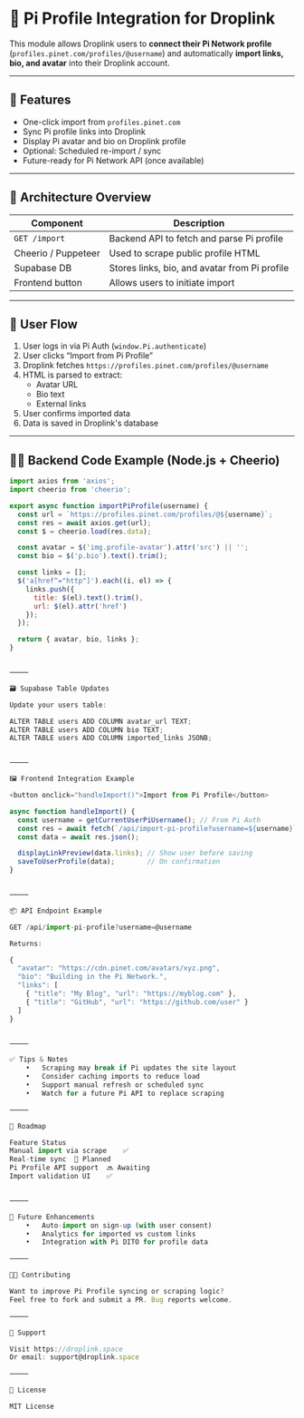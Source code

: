 # 🔗 Pi Profile Integration for Droplink

This module allows Droplink users to **connect their Pi Network profile** (`profiles.pinet.com/profiles/@username`) and automatically **import links, bio, and avatar** into their Droplink account.

---

## 🚀 Features

- One-click import from `profiles.pinet.com`
- Sync Pi profile links into Droplink
- Display Pi avatar and bio on Droplink profile
- Optional: Scheduled re-import / sync
- Future-ready for Pi Network API (once available)

---

## 🧱 Architecture Overview

| Component          | Description                                   |
|--------------------|-----------------------------------------------|
| `GET /import`      | Backend API to fetch and parse Pi profile     |
| Cheerio / Puppeteer | Used to scrape public profile HTML            |
| Supabase DB        | Stores links, bio, and avatar from Pi profile |
| Frontend button    | Allows users to initiate import                |

---

## 🔐 User Flow

1. User logs in via Pi Auth (`window.Pi.authenticate`)
2. User clicks “Import from Pi Profile”
3. Droplink fetches `https://profiles.pinet.com/profiles/@username`
4. HTML is parsed to extract:
   - Avatar URL
   - Bio text
   - External links
5. User confirms imported data
6. Data is saved in Droplink's database

---

## 🧑‍💻 Backend Code Example (Node.js + Cheerio)

```js
import axios from 'axios';
import cheerio from 'cheerio';

export async function importPiProfile(username) {
  const url = `https://profiles.pinet.com/profiles/@${username}`;
  const res = await axios.get(url);
  const $ = cheerio.load(res.data);

  const avatar = $('img.profile-avatar').attr('src') || '';
  const bio = $('p.bio').text().trim();

  const links = [];
  $('a[href^="http"]').each((i, el) => {
    links.push({
      title: $(el).text().trim(),
      url: $(el).attr('href')
    });
  });

  return { avatar, bio, links };
}


⸻

🗃️ Supabase Table Updates

Update your users table:

ALTER TABLE users ADD COLUMN avatar_url TEXT;
ALTER TABLE users ADD COLUMN bio TEXT;
ALTER TABLE users ADD COLUMN imported_links JSONB;


⸻

🖼️ Frontend Integration Example

<button onclick="handleImport()">Import from Pi Profile</button>

async function handleImport() {
  const username = getCurrentUserPiUsername(); // From Pi Auth
  const res = await fetch(`/api/import-pi-profile?username=${username}`);
  const data = await res.json();

  displayLinkPreview(data.links); // Show user before saving
  saveToUserProfile(data);        // On confirmation
}


⸻

📦 API Endpoint Example

GET /api/import-pi-profile?username=@username

Returns:

{
  "avatar": "https://cdn.pinet.com/avatars/xyz.png",
  "bio": "Building in the Pi Network.",
  "links": [
    { "title": "My Blog", "url": "https://myblog.com" },
    { "title": "GitHub", "url": "https://github.com/user" }
  ]
}


⸻

✅ Tips & Notes
	•	Scraping may break if Pi updates the site layout
	•	Consider caching imports to reduce load
	•	Support manual refresh or scheduled sync
	•	Watch for a future Pi API to replace scraping

⸻

🔮 Roadmap

Feature	Status
Manual import via scrape	✅
Real-time sync	🔄 Planned
Pi Profile API support	🔜 Awaiting
Import validation UI	✅


⸻

🧠 Future Enhancements
	•	Auto-import on sign-up (with user consent)
	•	Analytics for imported vs custom links
	•	Integration with Pi DITO for profile data

⸻

🧑‍💻 Contributing

Want to improve Pi Profile syncing or scraping logic?
Feel free to fork and submit a PR. Bug reports welcome.

⸻

🛟 Support

Visit https://droplink.space
Or email: support@droplink.space

⸻

🧾 License

MIT License